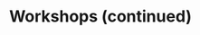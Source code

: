 ---
title: "Workshops (continued)"
time: 10:45 - 12:15
type: session
session_type: presentations
weight: 3
talks:
    "Room 1":
        - 94-building-a-search-engine-backend-with-kafka-streams-and-connect
    "Room 2":
        - 101-analyser-forbruket-ditt-med-bankens-api
    "Room 3":
        - 83-the-grand-harbor-tour-of-machine-learning
    "Room 3":
        - 57-rebasing-and-presenting-your-work
    "Room 5":
        - 152-experience-interactive-development
    "Room 6":
        - 155-weaving-web-components-in-a-bundler-free-world
---